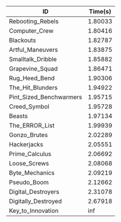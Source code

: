 |ID|Time(s)|
|-|-|
|Rebooting_Rebels|1.80033|
|Computer_Crew|1.80416|
|Blackouts|1.82787|
|Artful_Maneuvers|1.83875|
|Smalltalk_Dribble|1.85882|
|Grapevine_Squad|1.86471|
|Rug_Heed_Bend|1.90306|
|The_Hit_Blunders|1.94922|
|Pint_Sized_Benchwarmers|1.95715|
|Creed_Symbol|1.95728|
|Beasts|1.97134|
|The_ERROR_List|1.99939|
|Gonzo_Brutes|2.02289|
|Hackerjacks|2.05551|
|Prime_Calculus|2.06692|
|Loose_Screws|2.08068|
|Byte_Mechanics|2.09219|
|Pseudo_Boom|2.12662|
|Digital_Destroyers|2.31078|
|Digitally_Destroyed|2.67918|
|Key_to_Innovation|inf|
